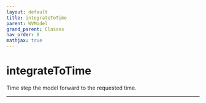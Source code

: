 ```yaml
---
layout: default
title: integrateToTime
parent: WVModel
grand_parent: Classes
nav_order: 8
mathjax: true
---
```


#  integrateToTime

Time step the model forward to the requested time.


---

